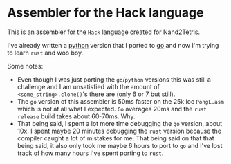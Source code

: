 # Assembler for the Hack language

This is an assembler for the `Hack` language created for Nand2Tetris.

I've already written a [python](https://github.com/msmedes/pyhasm) version that I ported to [go](https://github.com/msmedes/gohasm) and now I'm trying to learn `rust` and woo boy.

Some notes: 
- Even though I was just porting the `go`/`python` versions this was still a challenge and I am unsatisfied with the amount of `<some_string>.clone()`'s there are (only 6 or 7 but still).
- The `go` version of this assembler is 50ms faster on the 25k loc `PongL.asm` which is not at all what I expected.  `Go` averages 20ms and the `rust` `release` build takes about 60-70ms.  Why.
- That being said, I spent a lot more time debugging the `go` version, about 10x.  I spent maybe 20 minutes debugging the `rust` version because the compiler caught a lot of mistakes for me.  That being said on that that being said, it also only took me maybe 6 hours to port to `go` and I've lost track of how many hours I've spent porting to `rust`. 
